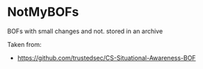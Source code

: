 # NotMyBOFs
BOFs with small changes and not.
stored in an archive

Taken from:

- https://github.com/trustedsec/CS-Situational-Awareness-BOF
